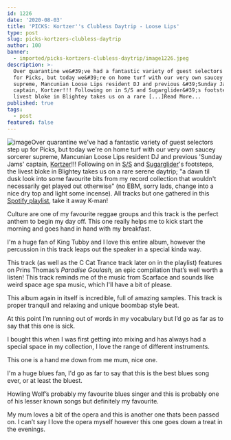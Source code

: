 ```yaml
---
id: 1226
date: '2020-08-03'
title: 'PICKS: Kortzer''s Clubless Daytrip - Loose Lips'
type: post
slug: picks-kortzers-clubless-daytrip
author: 100
banner:
  - imported/picks-kortzers-clubless-daytrip/image1226.jpeg
description: >-
  Over quarantine we&#39;ve had a fantastic variety of guest selectors step up
  for Picks, but today we&#39;re on home turf with our very own saucey sorcerer
  supreme, Mancunian Loose Lips resident DJ and previous &#39;Sunday Jams&#39;
  captain, Kortzer!!! Following on in S/S and Sugarglider&#39;s footsteps, the
  livest bloke in Blightey takes us on a rare [...]Read More...
published: true
tags:
  - post
featured: false
---
```

![image](../imported/picks-kortzers-clubless-daytrip/image1226.jpeg)Over quarantine we've had a fantastic variety of guest selectors step up for Picks, but today we're on home turf with our very own saucey sorcerer supreme, Mancunian Loose Lips resident DJ and previous 'Sunday Jams' captain, [Kortzer](http://loose-lips.co.uk/crew/kortzer)!!! Following on in [S/S](http://loose-lips.co.uk/blog/picks-sss-soul-funk-psych-rock-daytrip) and [Sugarglider](http://loose-lips.co.uk/blog/picks-the-sugargliders-lima-day-trip)'s footsteps, the livest bloke in Blightey takes us on a rare serene daytrip; "a dawn til dusk look into some favourite bits from my record collection that wouldn't necessarily get played out otherwise" (no EBM, sorry lads, change into a nice dry top and light some incense). All tracks but one gathered in this [Spotify playlist](https://open.spotify.com/playlist/6HE6CgE3QQKg5vDP51EJZQ?si=AGHjvchDQmqlkiR-PaNl-Q), take it away K-man!

Culture are one of my favourite reggae groups and this track is the perfect anthem to begin my day off. This one really helps me to kick start the morning and goes hand in hand with my breakfast. 

I'm a huge fan of King Tubby and I love this entire album, however the percussion in this track leaps out the speaker in a special kinda way. 

This track (as well as the C Cat Trance track later on in the playlist) features on Prins Thomas’s _Paradise Goulash,_ an epic compilation that’s well worth a listen! This track reminds me of the music from Scarface and sounds like weird space age spa music, which I'll have a bit of please. 

This album again in itself is incredible, full of amazing samples. This track is proper tranquil and relaxing and unique boombap style beat.

At this point I’m running out of words in my vocabulary but I’d go as far as to say that this one is sick.

I bought this when I was first getting into mixing and has always had a special space in my collection, I love the range of different instruments. 

This one is a hand me down from me mum, nice one. 

I'm a huge blues fan, I'd go as far to say that this is the best blues song ever, or at least the bluest. 

Howling Wolf’s probably my favourite blues singer and this is probably one of his lesser known songs but definitely my favourite.  

My mum loves a bit of the opera and this is another one thats been passed on. I can’t say I love the opera myself however this one goes down a treat in the evenings.